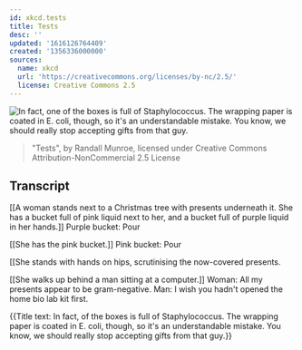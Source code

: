 ```yaml
---
id: xkcd.tests
title: Tests
desc: ''
updated: '1616126764409'
created: '1356336000000'
sources:
  name: xkcd
  url: 'https://creativecommons.org/licenses/by-nc/2.5/'
  license: Creative Commons 2.5
---
```

![In fact, one of the boxes is full of Staphylococcus. The wrapping paper is coated in E. coli, though, so it's an understandable mistake. You know, we should really stop accepting gifts from that guy.](https://imgs.xkcd.com/comics/tests.png)
> "Tests", by Randall Munroe, licensed under Creative Commons Attribution-NonCommercial 2.5 License

## Transcript
[[A woman stands next to a Christmas tree with presents underneath it. She has a bucket full of pink liquid next to her, and a bucket full of purple liquid in her hands.]]
Purple bucket: Pour

[[She has the pink bucket.]]
Pink bucket: Pour

[[She stands with hands on hips, scrutinising the now-covered presents. 

[[She walks up behind a man sitting at a computer.]]
Woman: All my presents appear to be gram-negative. 
Man: I wish you hadn't opened the home bio lab kit first. 

{{Title text: In fact, of the boxes is full of Staphylococcus. The wrapping paper is coated in E. coli, though, so it's an understandable mistake. You know, we should really stop accepting gifts from that guy.}}

